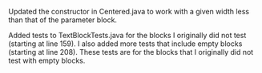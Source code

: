 Updated the constructor in Centered.java to work with a given width less than that of the parameter block.

Added tests to TextBlockTests.java for the blocks I originally did not test (starting at line 159). 
I also added more tests that include empty blocks (starting at line 208). These tests are for the blocks that
I originally did not test with empty blocks.
